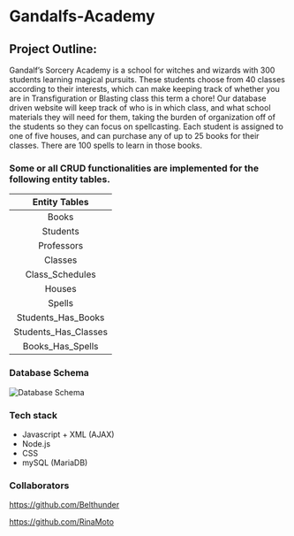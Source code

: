 # Gandalfs-Academy
## Project Outline: 
Gandalf’s Sorcery Academy is a school for witches and wizards with 300 students learning magical pursuits. These students choose from 40 classes according to their interests, which can make keeping track of whether you are in Transfiguration or Blasting class this term a chore! Our database driven website will keep track of who is in which class, and what school materials they will need for them, taking the burden of organization off of the students so they can focus on spellcasting. Each student is assigned to one of five houses, and can purchase any of up to 25 books for their classes. There are 100 spells to learn in those books. 

### Some or all CRUD functionalities are implemented for the following entity tables.

|Entity Tables|
|:-----------:|
|Books|
|Students|
|Professors|
|Classes|
|Class_Schedules|
|Houses|
|Spells|
|Students_Has_Books|
|Students_Has_Classes|
|Books_Has_Spells|

### Database Schema
![Database Schema](https://user-images.githubusercontent.com/75461311/172259543-2e62d3a0-cfd6-4ad7-8727-b51707704497.png)

### Tech stack
* Javascript + XML (AJAX)
* Node.js
* CSS
* mySQL (MariaDB)

### Collaborators 
https://github.com/Belthunder

https://github.com/RinaMoto
